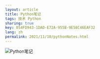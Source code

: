 ```yaml
---
layout: article
title: Python笔记
tags: 技术 Python
sharing: true
key: 054FD943-1DAD-E72A-955B-9E58C46EAF32
lang: zh
permalink: 2021/11/10/pythonNotes.html
---
```

![Python笔记](https://www.lijiabo.top/assets/images/Python.svg)